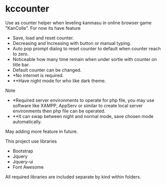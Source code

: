 # kccounter
Use as counter helper when leveling kanmasu in online browser game "KanColle". For now its have feature 

* Save, load and reset counter.
* Decreasing and Increasing with button or manual typing.
* Auto pop prompt dialog to reset counter to default when counter reach to zero.
* Noticeable how many time remain when under sortie with counter on title bar.
* Default counter can be changed.
* *No internet is required.
* **Have night mode for who like dark theme.

Note
* *Required server environments to operate for php file, you may use software like XAMPP, AppServ or similar to create local server environments then php file can be operated.
* **It can swap between night and normal mode, save chosen mode automatically.

May adding more feature in future.

This project use libraries 
* Bootstrap
* Jquery
* Jquery-ui
* Font Awesome

All required libraries are included separate by kind within folders.
